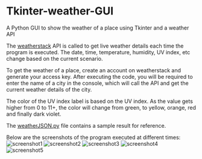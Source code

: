 # Tkinter-weather-GUI
A Python GUI to show the weather of a place using Tkinter and a weather API

The [weatherstack](https://weatherstack.com/) API is called to get live weather details each time the program is executed. The date, time, temperature, humidity, UV index, etc change based on the current scenario.

To get the weather of a place, create an account on weatherstack and generate your access key. After executing the code, you will be required to enter the name of a city in the console, which will call the API and get the current weather details of the city.

The color of the UV index label is based on the UV index. As the value gets higher from 0 to 11+, the color will change from green, to yellow, orange, red and finally dark violet.

The [weatherJSON.py](https://github.com/NiladriMallik/tkinter-weather-GUI/blob/main/weatherJSON.py) file contains a sample result for reference.

Below are the screenshots of the program executed at different times:
![screenshot1](https://user-images.githubusercontent.com/51795733/190313405-68c892c2-30e5-4521-a526-56b1e47e501d.png)
![screenshot2](https://user-images.githubusercontent.com/51795733/190313422-d3231a17-ae55-446b-8dce-8a0abbd662d0.png)
![screenshot3](https://user-images.githubusercontent.com/51795733/190313443-eaa68625-1a79-4793-8475-7c9d89784bc1.png)
![screenshot4](https://user-images.githubusercontent.com/51795733/190313488-431eb507-2854-4afa-8f36-cd59f9b0bf42.png)
![screenshot5](https://user-images.githubusercontent.com/51795733/190313496-27e70312-f518-44b2-bd78-55e74f99328c.png)
